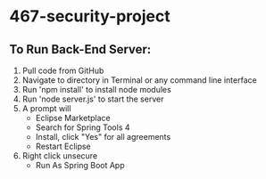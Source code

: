 # 467-security-project
## To Run Back-End Server:

1. Pull code from GitHub
2. Navigate to directory in Terminal or any command line interface
3. Run 'npm install' to install node modules
4. Run 'node server.js' to start the server
5. A prompt will 
   - Eclipse Marketplace
   - Search for Spring Tools 4
   - Install, click "Yes" for all agreements
   - Restart Eclipse
6. Right click unsecure 
   - Run As Spring Boot App

